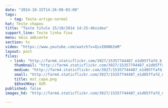 ```yaml
---
date: "2014-10-15T14:26:08-03:00"
tags:
  - tag: Teste-artigo-normal
hat: Teste chapeu
title: "Teste titulo 15/10/2014 14:25:46video"
support_line: Teste linha fina
menu: meio ambiente
section: tv
video: "https://www.youtube.com/watch?v=QixID6N6ImM"
layout: post
files:
  - link: "http://farm4.staticflickr.com/3927/15357744487_e1d05ffafd_b.jpg"
    thumbnail: "http://farm4.staticflickr.com/3927/15357744487_e1d05ffafd_t.jpg"
    medium: "http://farm4.staticflickr.com/3927/15357744487_e1d05ffafd_z.jpg"
    small: "http://farm4.staticflickr.com/3927/15357744487_e1d05ffafd_n.jpg"
    title: mst_capa.png
    $$hashKey: 02R
published: false
images_hd: "http://farm4.staticflickr.com/3927/15357744487_e1d05ffafd_n.jpg"

---
```


